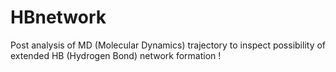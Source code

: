 # HBnetwork
Post analysis of MD (Molecular Dynamics) trajectory to inspect possibility of extended HB (Hydrogen Bond) network formation !
